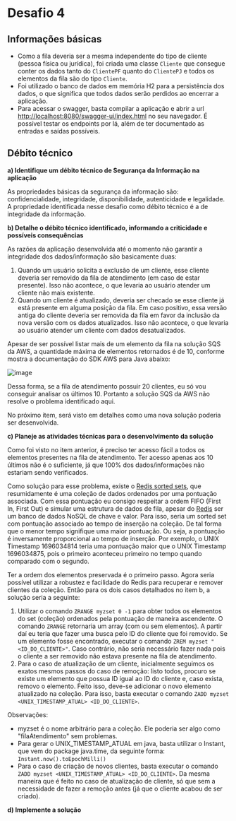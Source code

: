 # Desafio 4

## Informações básicas

- Como a fila deveria ser a mesma independente do tipo de cliente (pessoa física ou jurídica), foi criada uma classe `Cliente` que consegue conter os dados tanto do `ClientePF` quanto do `ClientePJ` e todos os elementos da fila são do tipo `Cliente`.
- Foi utilizado o banco de dados em memória H2 para a persistência dos dados, o que significa que todos dados serão perdidos ao encerrar a aplicação.
- Para acessar o swagger, basta compilar a aplicação e abrir a url [http://localhost:8080/swagger-ui/index.html](http://localhost:8080/swagger-ui/index.html) no seu navegador. É possível testar os endpoints por lá, além de ter documentado as entradas e saídas possíveis.

## Débito técnico

**a) Identifique um débito técnico de Segurança da Informação na aplicação**

As propriedades básicas da segurança da informação são: confidencialidade, integridade, disponibilidade, autenticidade e legalidade. A propriedade identificada nesse desafio como débito técnico é a de integridade da informação.

**b) Detalhe o débito técnico identificado, informando a criticidade e possíveis consequências**

As razões da aplicação desenvolvida até o momento não garantir a integridade dos dados/informação são basicamente duas:

1. Quando um usuário solicita a exclusão de um cliente, esse cliente deveria ser removido da fila de atendimento (em caso de estar presente). Isso não acontece, o que levaria ao usuário atender um cliente não mais existente.
2. Quando um cliente é atualizado, deveria ser checado se esse cliente já está presente em alguma posição da fila. Em caso positivo, essa versão antiga do cliente deveria ser removida da fila em favor da inclusão da nova versão com os dados atualizados. Isso não acontece, o que levaria ao usuário atender um cliente com dados desatualizados.

Apesar de ser possível listar mais de um elemento da fila na solução SQS da AWS, a quantidade máxima de elementos retornados é de 10, conforme mostra a documentação do SDK AWS para Java abaixo:

![image](https://github.com/ericserka/challenge/assets/45241755/68bf63a8-113e-4022-a448-2c62bf07b2c5)

Dessa forma, se a fila de atendimento possuir 20 clientes, eu só vou conseguir analisar os últimos 10. Portanto a solução SQS da AWS não resolve o problema identificado aqui.

No próximo item, será visto em detalhes como uma nova solução poderia ser desenvolvida.

**c) Planeje as atividades técnicas para o desenvolvimento da solução**

Como foi visto no item anterior, é preciso ter acesso fácil a todos os elementos presentes na fila de atendimento. Ter acesso apenas aos 10 últimos não é o suficiente, já que 100% dos dados/informações não estariam sendo verificados.

Como solução para esse problema, existe o [Redis sorted sets](https://redis.io/docs/data-types/sorted-sets/), que resumidamente é uma coleção de dados ordenados por uma pontuação associada. Com essa pontuação eu consigo respeitar a ordem FIFO (First In, First Out) e simular uma estrutura de dados de fila, apesar do [Redis](https://redis.io/) ser um banco de dados NoSQL de chave e valor. Para isso, seria um sorted set com pontuação associado ao tempo de inserção na coleção. De tal forma que o menor tempo signifique uma maior pontuação. Ou seja, a pontuação é inversamente proporcional ao tempo de inserção. Por exemplo, o UNIX Timestamp 1696034814 teria uma pontuação maior que o UNIX Timestamp 1696034875, pois o primeiro aconteceu primeiro no tempo quando comparado com o segundo.

Ter a ordem dos elementos preservada é o primeiro passo. Agora seria possível utilizar a robustez e facilidade do Redis para recuperar e remover clientes da coleção. Então para os dois casos detalhados no item b, a solução seria a seguinte:

1. Utilizar o comando `ZRANGE myzset 0 -1` para obter todos os elementos do set (coleção) ordenados pela pontuação de maneira ascendente. O comando `ZRANGE` retornaria um array (com ou sem elementos). A partir daí eu teria que fazer uma busca pelo ID do cliente que foi removido. Se um elemento fosse encontrado, executar o comando `ZREM myzset "<ID_DO_CLIENTE>"`. Caso contrário, não seria necessário fazer nada pois o cliente a ser removido não estava presente na fila de atendimento.
2. Para o caso de atualização de um cliente, inicialmente seguimos os exatos mesmos passos do caso de remoção: listo todos, procuro se existe um elemento que possua ID igual ao ID do cliente e, caso exista, removo o elemento. Feito isso, deve-se adicionar o novo elemento atualizado na coleção. Para isso, basta executar o comando `ZADD myzset <UNIX_TIMESTAMP_ATUAL> <ID_DO_CLIENTE>`.

Observações:

- myzset é o nome arbitrário para a coleção. Ele poderia ser algo como "filaAtendimento" sem problemas.
- Para gerar o UNIX_TIMESTAMP_ATUAL em java, basta utilizar o Instant, que vem do package java.time, da seguinte forma: `Instant.now().toEpochMilli()`
- Para o caso de criação de novos clientes, basta executar o comando `ZADD myzset <UNIX_TIMESTAMP_ATUAL> <ID_DO_CLIENTE>`. Da mesma maneira que é feito no caso de atualização de cliente, só que sem a necessidade de fazer a remoção antes (já que o cliente acabou de ser criado).

**d) Implemente a solução**

